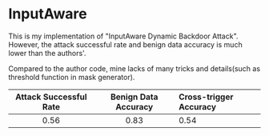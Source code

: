 # InputAware  

This is my implementation of "InputAware Dynamic Backdoor Attack". However, 
the attack successful rate and benign data accuracy is much lower than the authors'.


Compared to the author code, mine lacks of many tricks and details(such as threshold function in mask generator). 



| Attack Successful Rate | Benign Data Accuracy | Cross-trigger Accuracy |
|:----:|:----:|:----|
| 0.56 | 0.83 | 0.54 |



